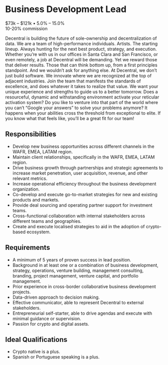 # Business Development Lead

$73k – $121k • 5.0% – 15.0%  
10-20% commission

Decentral is building the future of sole-ownership and decentralization of data.
We are a team of high-performance individuals. Artists. The starting lineup. Always hunting for the next best product, strategy, and execution. Whether you’re with us in our offices in Santa Clara and San Francisco, or even remotely, a job at Decentral will be demanding. Yet we reward those that deliver results. Those that can think bottom up, from a first principles standpoint. And we wouldn’t ask for anything else.
At Decentral, we don’t just build software. We innovate where we are recognized at the top of adjacent industries. Join the team that manifests the standards of excellence, and does whatever it takes to realize that value. We want your unique experience and strengths to guide us to a better tomorrow.
Does a resourceful, dynamic and withstanding environment activate your reticular activation system? Do you like to venture into that part of the world where you can’t “Google your answers” to solve your problems anymore? It happens when your abilities cross the threshold from exceptional to elite. If you know what that feels like, you’ll be a great fit for our team!

## Responsibilities

* Develop new business opportunities across different channels in the WAFR, EMEA, LATAM region.
* Maintain client relationships, specifically in the WAFR, EMEA, LATAM region.
* Drive business growth through partnerships and strategic agreements to increase market penetration, user acquisition, revenue, and other relevant metrics.
* Increase operational efficiency throughout the business development organization.
* Co-develop and execute go-to-market strategies for new and existing products and markets.
* Provide deal sourcing and operating partner support for investment teams.
* Cross-functional collaboration with internal stakeholders across different teams and geographies.
* Create and execute localised strategies to aid in the adoption of crypto-based ecosystem.

## Requirements

* A minimum of 5 years of proven success in lead position.
* Background in at least one or a combination of business development, strategy, operations, venture building, management consulting, branding, project management, venture capital, and portfolio management.
* Prior experience in cross-border collaborative business development projects.
* Data-driven approach to decision making.
* Effective communicator, able to represent Decentral to external stakeholders.
* Entrepreneurial self-starter, able to drive agendas and execute with minimal guidance or supervision.
* Passion for crypto and digital assets.

## Ideal Qualifications

* Crypto native is a plus.
* Spanish or Portuguese speaking is a plus.
